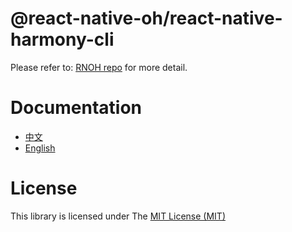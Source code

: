# @react-native-oh/react-native-harmony-cli

Please refer to: [RNOH repo](https://gitee.com/openharmony-sig/ohos_react_native) for more detail. 

# Documentation

- [中文](https://gitee.com/openharmony-sig/ohos_react_native/blob/master/docs/zh-cn/README.md)
- [English](https://gitee.com/openharmony-sig/ohos_react_native/blob/master/docs/en/README.md)

# License 

This library is licensed under The [MIT License (MIT)](https://gitee.com/openharmony-sig/ohos_react_native)